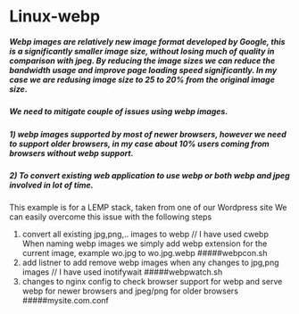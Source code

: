 # Linux-webp

##### Webp images are relatively new image format developed by Google, this is a significantly smaller image size, without losing much of quality in comparison with jpeg. By reducing the image sizes we can reduce the bandwidth usage and improve page loading speed significantly. In my case we are redusing image size to 25 to 20% from the original image size.

##### We need to mitigate couple of issues using webp images. 
##### 1) webp images supported by most of newer browsers, however we need to support older browsers, in my case about 10% users coming from browsers without webp support.
##### 2) To convert existing web application to use webp or both webp and jpeg involved in lot of time.

This example is for a LEMP stack, taken from one of our Wordpress site
We can easily overcome this issue with the following steps
1) convert all existing jpg,png,.. images to webp // I have used cwebp
When naming webp images we simply add webp extension for the current image, example  wo.jpg to wo.jpg.webp
#####webpcon.sh
2) add listner to add remove webp images when any changes to jpg,png images // I have used inotifywait
#####webpwatch.sh
3) changes to nginx config to check browser support for webp and serve webp for newer browsers and jpeg/png for older browsers
#####mysite.com.conf
